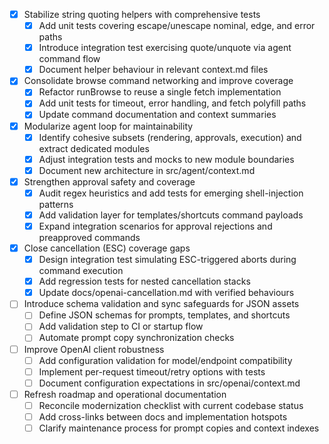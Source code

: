 - [x] Stabilize string quoting helpers with comprehensive tests
  - [x] Add unit tests covering escape/unescape nominal, edge, and error paths
  - [x] Introduce integration test exercising quote/unquote via agent command flow
  - [x] Document helper behaviour in relevant context.md files
- [x] Consolidate browse command networking and improve coverage
  - [x] Refactor runBrowse to reuse a single fetch implementation
  - [x] Add unit tests for timeout, error handling, and fetch polyfill paths
  - [x] Update command documentation and context summaries
- [x] Modularize agent loop for maintainability
  - [x] Identify cohesive subsets (rendering, approvals, execution) and extract dedicated modules
  - [x] Adjust integration tests and mocks to new module boundaries
  - [x] Document new architecture in src/agent/context.md
- [x] Strengthen approval safety and coverage
  - [x] Audit regex heuristics and add tests for emerging shell-injection patterns
  - [x] Add validation layer for templates/shortcuts command payloads
  - [x] Expand integration scenarios for approval rejections and preapproved commands
- [x] Close cancellation (ESC) coverage gaps
  - [x] Design integration test simulating ESC-triggered aborts during command execution
  - [x] Add regression tests for nested cancellation stacks
  - [x] Update docs/openai-cancellation.md with verified behaviours
- [ ] Introduce schema validation and sync safeguards for JSON assets
  - [ ] Define JSON schemas for prompts, templates, and shortcuts
  - [ ] Add validation step to CI or startup flow
  - [ ] Automate prompt copy synchronization checks
- [ ] Improve OpenAI client robustness
  - [ ] Add configuration validation for model/endpoint compatibility
  - [ ] Implement per-request timeout/retry options with tests
  - [ ] Document configuration expectations in src/openai/context.md
- [ ] Refresh roadmap and operational documentation
  - [ ] Reconcile modernization checklist with current codebase status
  - [ ] Add cross-links between docs and implementation hotspots
  - [ ] Clarify maintenance process for prompt copies and context indexes
